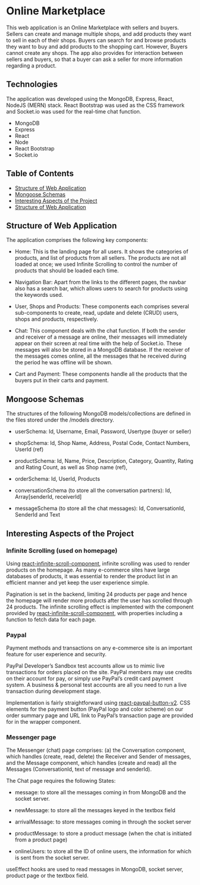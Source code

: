 # Online Marketplace

This web application is an Online Marketplace with sellers and buyers. Sellers can create and manage multiple shops, and add products they want to sell in each of their shops. Buyers can search for and browse products they want to buy and add products to the shopping cart. However, Buyers cannot create any shops. The app also provides for interaction between sellers and buyers, so that a buyer can ask a seller for more information regarding a product. 

## Technologies
The application was developed using the MongoDB, Express, React, NodeJS (MERN) stack. React Bootstrap was used as the CSS framework and Socket.io was used for the real-time chat function. 

- MongoDB
- Express
- React
- Node
- React Bootstrap
- Socket.io

## Table of Contents
* [Structure of Web Application](#structure-of-web-application)
* [Mongoose Schemas](#mongoose-schemas)
* [Interesting Aspects of the Project](#interesting-aspects-of-the-project)
* [Structure of Web Application](#structure-of-web-application)


## Structure of Web Application


The application comprises the following key components:

- Home: This is the landing page for all users. It shows the categories of products, and list of products from all sellers. The products are not all loaded at once; we used Infinite Scrolling to control the number of products that should be loaded each time. 

- Navigation Bar: Apart from the links to the different pages, the navbar also has a search bar, which allows users to search for products using the keywords used.

- User, Shops and Products: These components each comprises several sub-components to create, read, update and delete (CRUD) users, shops and products, respectively. 

- Chat: This component deals with the chat function. If both the sender and receiver of a message are online, their messages will immediately appear on their screen at real time with the help of Socket.io. These messages will also be stored in a MongoDB database. If the receiver of the messages comes online, all the messages that he received during the period he was offline will be shown. 

- Cart and Payment: These components handle all the products that the buyers put in their carts and payment. 


## Mongoose Schemas

The structures of the following MongoDB models/collections are defined in the files stored under the /models directory. 

- userSchema: Id, Username, Email, Password, Usertype (buyer or seller)

- shopSchema: Id, Shop Name, Address, Postal Code, Contact Numbers, UserId (ref)

- productSchema: Id, Name, Price, Description, Category, Quantity, Rating and Rating Count, as well as Shop name (ref), 

- orderSchema: Id, UserId, Products

- conversationSchema (to store all the conversation partners): Id, Array[senderId, receiverId]

- messageSchema (to store all the chat messages): Id, ConversationId, SenderId and Text


## Interesting Aspects of the Project


### Infinite Scrolling (used on homepage)

Using [react-infinite-scroll-component](https://www.npmjs.com/package/react-infinite-scroll-component), infinite scrolling was used to render products on the homepage. As many e-commerce sites have large databases of products, it was essential to render the product list in an efficient manner and yet keep the user experience simple.

Pagination is set in the backend, limiting 24 products per page and hence the homepage will render more products after the user has scrolled through 24 products. The infinite scrolling effect is implemented with the <InfiniteScroll> component provided by [react-infinite-scroll-component](https://www.npmjs.com/package/react-infinite-scroll-component), with properties including a function to fetch data for each page.

### Paypal

Payment methods and transactions on any e-commerce site is an important feature for user experience and security. 

PayPal Developer’s Sandbox test accounts allow us to mimic live transactions for orders placed on the site. PayPal members may use credits on their account for pay, or simply use PayPal’s credit card payment system. A business & personal test accounts are all you need to run a live transaction during development stage.

Implementation is fairly straightforward using [react-paypal-button-v2](https://www.npmjs.com/package/react-paypal-button-v2). CSS elements for the payment button (PayPal logo and color scheme) on our order summary page and URL link to PayPal’s transaction page are provided for in the wrapper component. 

### Messenger page

The Messenger (chat) page comprises: (a) the Conversation component, which handles (create, read, delete) the Receiver and Sender of messages, and the Message component, which handles (create and read) all the Messages (ConversationId, text of message and senderId). 


The Chat page requires the following States:

- message: to store all the messages coming in from MongoDB and the socket server.

- newMessage: to store all the messages keyed in the textbox field

- arrivalMessage: to store messages coming in through the socket server
  
- productMessage: to store a product message (when the chat is initiated from a product page)

- onlineUsers: to store all the ID of online users, the information for which is sent from the socket server.
  

useEffect hooks are used to read messages in MongoDB, socket server, product page or the textbox field. 







